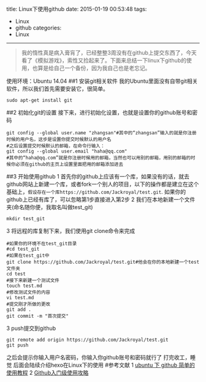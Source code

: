 title: Linux下使用github
date: 2015-01-19 00:53:48
tags:
- Linux
- github
categories:
- Linux
---
>我的惰性真是病入膏肓了，已经整整3周没有在github上提交东西了，今天看了《模拟游戏》，索性又捡起来了。下面来总结一下linux下github的使用，也算是给自己一个备份，因为我自己也是老忘记。
<!-- more -->
使用环境：Ubuntu 14.04
##1 安装git相关软件
我的Ubuntu里面没有自带git相关软件，所以我们首先需要安装它，很简单。
```
sudo apt-get install git 
```
##2 初始化git的设置
接下来，进行初始化设置，也就是设置你的github账号和密码
```
git config --global user.name "zhangsan"#其中的“zhangsan”输入的就是你注册时候的用户名，这步是设置你提交时候默认的用户名
#之后设置提交时候默认的邮箱，在命令行输入：
git config --global user.email "haha@qq.com"
#其中的“haha@qq.com”就是你注册时候用的邮箱，当然也可以用别的邮箱，用别的邮箱的时候你必须在github的主页上设置里面把用的邮箱添加进去
```
##3 开始使用github
1 首先你的github上应该有一个库，如果没有的话，就去github网站上新建一个库，或者fork一个别人的项目，以下的操作都是建立在这个基础上，`假设存在一个库https://github.com/Jackroyal/test.git`.
如果你的github上已经有库了，可以忽略第1步直接进入第2步
2 我们在本地新建一个文件夹(命名随你便，我取名叫做test_git)
```
mkdir test_git
```
3 将远程的库复制下来，我们使用git clone命令来完成
```
#如果你的环境不在test_git目录
#cd test_git
#如果在test_git中
git clone https://github.com/Jackroyal/test.git#他会在你的本地新建一个test文件夹
cd test
#接下来新建一个测试文件
touch test.md
#修改测试文件的内容
vi test.md
#提交刚才所做的更改
git add .
git commit -m "首次提交"
```
3 push提交到github
```
git remote add origin https://github.com/Jackroyal/test.git
git push
```
之后会提示你输入用户名密码，你输入你github账号和密码就行了
打完收工，睡觉
后面会陆续介绍hexo在Linux下的使用
#参考文献
1 [ubuntu 下 github 简单的使用教程](http://blog.chinaunix.net/uid-29040159-id-3799719.html)
2 [Github入门级使用攻略](http://blog.csdn.net/pony_maggie/article/details/23207847)

